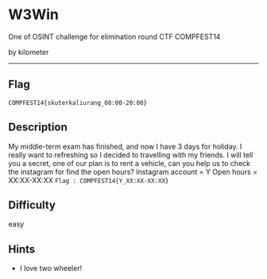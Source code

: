 # W3Win
One of OSINT  challenge for elimination round CTF COMPFEST14


by kilometer

---

## Flag

```
COMPFEST14{skuterkaliurang_08:00-20:00}
```

## Description
My middle-term exam has finished, and now I have 3 days for holiday. I really want to refreshing so I decided to travelling with my friends. I will tell you a secret, one of our plan is to rent a vehicle, can you help us to check the instagram for find the open hours?
Instagram account = Y
Open hours = XX:XX-XX:XX
`Flag : COMPFEST14{Y_XX:XX-XX:XX}`

## Difficulty
easy

## Hints
* I love two wheeler!

